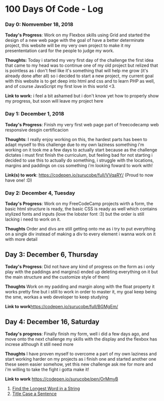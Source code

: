 # 100 Days Of Code - Log

### Day 0: Nomvember 18, 2018

**Today's Progress**: Work on my Flexbox skills using Grid and started the design of a new web page with the goal of have a better determinate project, this website will be my very own project to make it my presententation card for the people to judge my work.

**Thoughts:** Today i started my very first day of the challenge the first idea that came to my head was to continue one of my old project but relized that is pointless as i don't feel like it's something that will help me grow (it's already done after all) so i decided to start a new project, my current goal with this website is to get deep into html and css and to learn PHP as well, and of course JavaScript my first love in this world <3.

**Link to work:** i feel a bit ashamed but i don't know yet how to properly show my progress, but soon will leave my project here

### Day 1: December 1, 2018

**Today's Progress**: Finish my very first web page part of freecodecamp web responsive desgin certificacion

**Thoughts**: I really enjoy working on this, the hardest parts has been to adapt myself to this challenge due to my own laziness something i'm working on it took me a few days to actually start because as the challenge dictates i must first finish the curriculum, but feeling bad for not starting i decided to use this to actually do something, i struggle with the locations, margins and paddings on css something i'm looking foward to work with!

**Link(s) to work**: https://codepen.io/surucobe/full/VVqaRY/ (Proud to now have one! :D)


### Day 2: December 4, Tuesday

**Today's Progress**: Work on my FreeCodeCamp projects wirth a form, the basic html structure is ready, the basic CSS is ready as well which contains stylized fonts and inputs (love the lobster font :3) but the order is still lacking i need to work on it.

**Thoughts** Order and divs are still getting onto me as i try to put everything on a single div instead of making a div to every element i wanna work on it with more detail

## Day 3: December 6, Thursday

**Today's Progress**: Did not have any kind of progress on the form as i only play with the paddings and margins(i ended up deleting everything on it but the main structure and the customize style of them)

**Thoughts** Work on my padding and margin along with the float property it works pretty fine but i still to work in order to master it, my goal keep being the sme, workas a web developer to keep studying

**Link to work**https://codepen.io/surucobe/full/BGMgEm/

## Day 4: December 16, Saturday

**Today's progress**: Finally finish my form, well i did a few days ago, and move onto the next challenge my skills with the display  and the flexbox has increse although it still need more

**Thoughts** I have proven myself to overcome a part of my own laziness and start working harder on my projects as i finish one and started another one these seem easier somehow, yet this new challenge ask me for more and i'm willing to take the fight i gotta make it!

**Link to work** https://codepen.io/surucobe/pen/OrMmyB

1. [Find the Longest Word in a String](https://www.freecodecamp.com/challenges/find-the-longest-word-in-a-string)
2. [Title Case a Sentence](https://www.freecodecamp.com/challenges/title-case-a-sentence)
